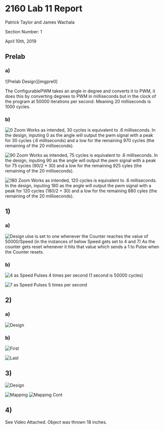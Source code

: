 # 2160 Lab 11 Report

Patrick Taylor and James Wachala

Section Number: 1

April 10th, 2019

## Prelab

### a)

![Prelab Design][imgpre0]

The ConfigurablePWM takes an angle in degree and converts it to PWM, it does this by converting degrees to PWM in milliseconds but in the clock of the program at 50000 iterations per second. Meaning 20 milliseconds is 1000 cycles.

### b)

![0 Zoom][imgpre1]
Works as intended, 30 cycles is equivalent to .6 milliseconds. In the design, inputing 0 as the angle will output the pwm signal with a peak for 30 cycles (.6 milliseconds) and a low for the remaining 970 cycles (the remaining of the 20 milliseconds).

![90 Zoom][imgpre2]
Works as intended, 75 cycles is equivalent to .6 milliseconds. In the design, inputing 90 as the angle will output the pwm signal with a peak for 75 cycles (90/2 + 30) and a low for the remaining 925 cyles (the remaining of the 20 milliseconds).

![180 Zoom][imgpre3]
Works as intended, 120 cycles is equivalent to .6 milliseconds. In the design, inputing 180 as the angle will output the pwm signal with a peak for 120 cycles (180/2 + 30) and a low for the remaining 880 cyles (the remaining of the 20 milliseconds).

## 1)
### a)

![Design][img1]
ulse is set to one whenever the Counter reaches the value of 50000/Speed (in the instances of below Speed gets set to 4 and 7) As the counter gets reset whenever it hits that value which sends a 1 to Pulse when the Counter resets.

### b)

![4 as Speed][img1.1]
Pulses 4 times per second (1 second is 50000 cycles)


![7 as Speed][img1.2]
Pulses 5 times per second

## 2)
### a)
![Design][img2]

### b)
![First][img2.1]

![Last][img2.2]

## 3)

![Design][img3]

![Mapping][img3.1]
![Mapping Cont][img3.2]

## 4)

See Video Attached. Object was thrown 18 inches.

[impre0]: preDes.PNG
[imgpre1]: pre0Zoom.PNG
[imgpre2]: pre90Zoom.PNG
[imgpre3]: pre180Zoom.PNG

[img1]: assignment1.PNG
[img1.1]: assignment1b4.PNG
[img1.2]: assignment1b7.PNG


[img2]: assignment2.PNG
[img2.1]: assignment2i.PNG
[img2.2]: assignment2f.PNG

[img3]: assignment3.PNG
[img3.1]: assignment31.PNG
[img3.2]: assignment32.PNG
